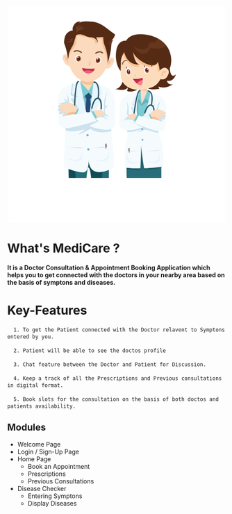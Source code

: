 <p align="center">
<img src="https://github.com/Omkar-Ghongade/ogDoctor/blob/main/MediCare_1.png">
</p>

# What's MediCare ?

<b>It is a Doctor Consultation & Appointment Booking Application which helps you to get connected with the doctors in your nearby area based on the basis of symptons and diseases. </b>


<!-- # Overview  -->


# Key-Features

      1. To get the Patient connected with the Doctor relavent to Symptons entered by you.
      
      2. Patient will be able to see the doctos profile

      3. Chat feature between the Doctor and Patient for Discussion.

      4. Keep a track of all the Prescriptions and Previous consultations in digital format.
 
      5. Book slots for the consultation on the basis of both doctos and patients availability.

<h2> Modules </h2>

- Welcome Page
- Login / Sign-Up Page
- Home Page
   - Book an Appointment
   - Prescriptions
   - Previous Consultations
- Disease Checker
   - Entering Symptons
   - Display Diseases

